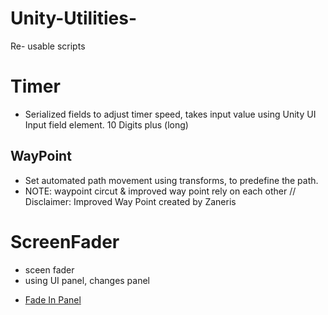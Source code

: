 # Unity-Utilities-
Re- usable scripts

# Timer 
- Serialized fields to adjust timer speed, takes input value using Unity UI Input field element. 10 Digits plus (long) 


## WayPoint 

- Set automated path movement using transforms, to predefine the path.
- NOTE:  waypoint circut  & improved way point rely on each other // 
  Disclaimer: Improved Way Point created by Zaneris
  
# ScreenFader
  
  - sceen fader 
  - using UI panel, changes panel 
  
  *  [Fade In Panel](FadeIn.cs)
